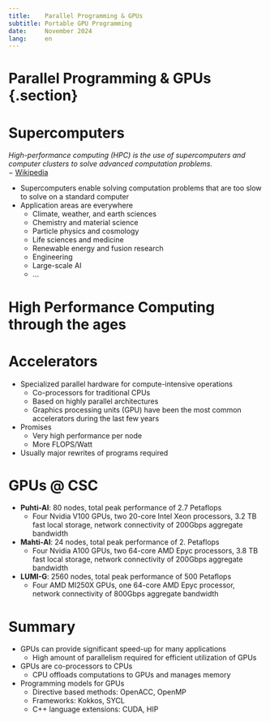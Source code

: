 ```yaml
---
title:    Parallel Programming & GPUs
subtitle: Portable GPU Programming
date:     November 2024
lang:     en
---
```


# Parallel Programming & GPUs {.section}

# Supercomputers 

*High-performance computing (HPC) is the use of supercomputers and<br>computer clusters to solve advanced computation problems.*<br>
− [Wikipedia](https://en.wikipedia.org/wiki/High-performance_computing)
<br>

- Supercomputers enable solving computation problems that are too slow to solve on a standard computer
- Application areas are everywhere
  - Climate, weather, and earth sciences
  - Chemistry and material science
  - Particle physics and cosmology
  - Life sciences and medicine
  - Renewable energy and fusion research
  - Engineering
  - Large-scale AI
  - ...

# High Performance Computing through the ages



# Accelerators

- Specialized parallel hardware for compute-intensive operations
    - Co-processors for traditional CPUs
    - Based on highly parallel architectures
    - Graphics processing units (GPU) have been the most common
      accelerators during the last few years
- Promises
    - Very high performance per node
    - More FLOPS/Watt
- Usually major rewrites of programs required



# GPUs @ CSC

- **Puhti-AI**: 80 nodes, total peak performance of 2.7 Petaflops
    - Four Nvidia V100 GPUs, two 20-core Intel Xeon processors, 3.2 TB fast local storage, network connectivity of 200Gbps aggregate bandwidth  
- **Mahti-AI**: 24 nodes, total peak performance of 2. Petaflops
    - Four Nvidia A100 GPUs, two 64-core AMD Epyc processors, 3.8 TB fast local storage,  network connectivity of 200Gbps aggregate bandwidth   
- **LUMI-G**: 2560 nodes, total peak performance of 500 Petaflops
    - Four AMD MI250X GPUs, one 64-core AMD Epyc processor, <!--2x3 TB fast local storage,--> network connectivity of 800Gbps aggregate bandwidth


# Summary

- GPUs can provide significant speed-up for many applications
    - High amount of parallelism required for efficient utilization of GPUs
- GPUs are co-processors to CPUs
   - CPU offloads computations to GPUs and manages memory
- Programming models for GPUs
    - Directive based methods: OpenACC, OpenMP
    - Frameworks: Kokkos, SYCL
    - C++ language extensions: CUDA, HIP
